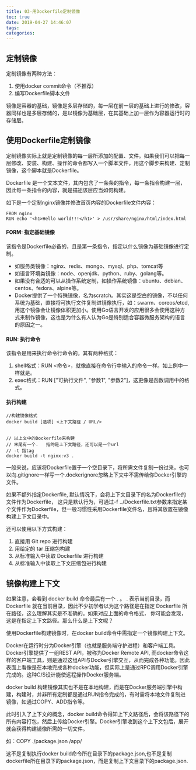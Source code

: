 ```yaml
---
title: 03-用Dockerfile定制镜像
toc: true
date: 2019-04-27 14:46:07
tags:
categories:
---
```





## 定制镜像
定制镜像有两种方法：
1. 使用docker commit命令（不推荐）
2. 编写Dockerfile脚本文件

镜像是容器的基础，镜像是多层存储的，每一层在前一层的基础上进行的修改，容器同样也是多层存储的，是以镜像为基础层，在其基础上加一层作为容器运行时的存储层。


## 使用Dockerfile定制镜像
定制镜像实际上就是定制镜像的每一层所添加的配置、文件。如果我们可以把每一层修改、安装、构建、操作的命令都写入一个脚本文件，用这个脚步来构建、定制镜像，这个脚本就是Dockerfile。

Dockerfile 是一个文本文件，其内包含了一条条的指令，每一条指令构建一层，因此每一条指令的内容，就是描述该层应当如何构建。

如下是一个定制nginx镜像并修改首页内容的Dockerfile文件内容：

```
FROM nginx
RUN echo '<h1>Hello world!!!</h1>' > /usr/share/nginx/html/index.html
```

#### FORM: 指定基础镜像
该指令是Dockerfile必备的，且是第一条指令，指定以什么镜像为基础镜像进行定制。

* 如服务类镜像：nginx、redis、mongo、mysql、php、tomcat等
* 如语言环境类镜像：node、openjdk、python、ruby、golang等。
* 如果没有合适的可以从操作系统定制，如操作系统镜像：ubuntu、debian、centos、fedora、alpine等。
* Docker提供了一个特殊镜像，名为scratch。其实这是空白的镜像，不以任何系统为基础，直接将可执行文件复制进镜像执行，如：swarm、coreos/etcd,用这个镜像会让镜像体积更加小。使用Go语言开发的应用很多会使用这种方式来制作镜像，这也是为什么有人认为Go是特别适合容器微服务架构的语言的原因之一。

#### RUN: 执行命令
该指令是用来执行命令行命令的。其有两种格式：
1. shell格式：RUN <命令>，就像直接在命令行中输入的命令一样。如上例中一样就是。
2. exec格式：RUN ["可执行文件", "参数1", "参数2"]，这更像是函数调用中的格式。 


#### 执行构建

```
//构建镜像格式
docker build [选项] <上下文路径 / URL/>


// 以上文中的Dockerfile来构建
// 末尾有一个.   指的是上下文路径，还可以是一个url
// -t 指tag
docker build -t nginx:v3 .
```
一般来说，应该将Dockerfile置于一个空目录下，将所需文件复制一份过来，也可以向.gitignore一样写一个.dockerignore忽略上下文中不需传给你Docker引擎的文件。

如果不额外指定Dockerfile, 默认情况下，会将上下文目录下的名为Dockerfile的文件作为Dockerfile， 这只是默认行为，可通过-f ../Dockerfile.txt参数来指定某个文件作为Dockerfile，但一般习惯性采用Dockerfile文件名，且将其放置在镜像构建上下文目录中。

还可以使用以下方式构建：
1. 直接用 Git repo 进行构建
2. 用给定的 tar 压缩包构建
3. 从标准输入中读取 Dockerfile 进行构建
4. 从标准输入中读取上下文压缩包进行构建

## 镜像构建上下文
如果注意，会看到 docker build 命令最后有一个 . 。 . 表示当前目录，而
Dockerfile 就在当前目录，因此不少初学者以为这个路径是在指定
Dockerfile 所在路径，这么理解其实是不准确的。如果对应上面的命令格式，
你可能会发现，这是在指定上下文路径。那么什么是上下文呢？

使用Dockerfile构建镜像时，在docker build命令中需指定一个镜像构建上下文。

Docker在运行时分为Docker引擎（也就是服务端守护进程）和客户端工具。Docker引擎提供了一组REST API，被称为Docker Remote API, 而docker命令这样的客户端工具，则是通过这组API与Docker引擎交互，从而完成各种功能。因此表面上看像是在本地完成各种docker功能，但实际上是通过RPC调用Docker引擎完成的。这种C/S设计能使远程操作Docker服务端。

docker build 构建镜像其实也不是在本地构建，而是在Docker服务端引擎中构建，构建时，并非所有定制都是通过RUN指令完成的，有时需将本地文件复制进镜像，如通过COPY、ADD指令等。

此时引入了上下文的概念，docker build命令得知上下文路径后，会将该路径下的所有内容打包，然后上传给Docker引擎。Docker引擎收到这个上下文包后，展开就会获得构建镜像所需的一切文件。

如：COPY ./package.json  /app/

这不是复制执行docker build命令所在目录下的package.json,也不是复制dockerfile所在目录下的package.json，而是复制上下文目录下的package.json.


